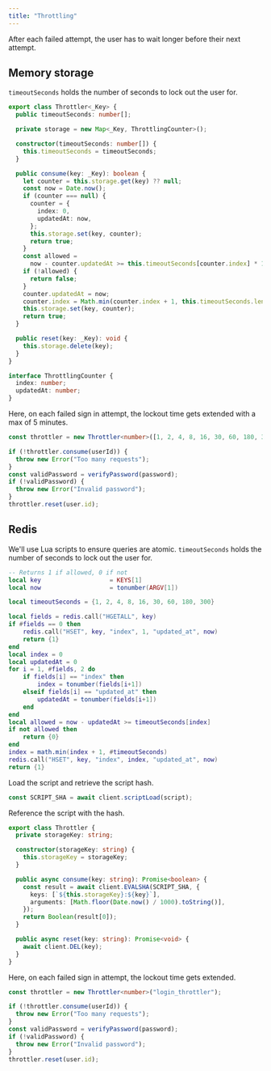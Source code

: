 ```yaml
---
title: "Throttling"
---
```


After each failed attempt, the user has to wait longer before their next attempt.

## Memory storage

`timeoutSeconds` holds the number of seconds to lock out the user for.

```ts
export class Throttler<_Key> {
  public timeoutSeconds: number[];

  private storage = new Map<_Key, ThrottlingCounter>();

  constructor(timeoutSeconds: number[]) {
    this.timeoutSeconds = timeoutSeconds;
  }

  public consume(key: _Key): boolean {
    let counter = this.storage.get(key) ?? null;
    const now = Date.now();
    if (counter === null) {
      counter = {
        index: 0,
        updatedAt: now,
      };
      this.storage.set(key, counter);
      return true;
    }
    const allowed =
      now - counter.updatedAt >= this.timeoutSeconds[counter.index] * 1000;
    if (!allowed) {
      return false;
    }
    counter.updatedAt = now;
    counter.index = Math.min(counter.index + 1, this.timeoutSeconds.length - 1);
    this.storage.set(key, counter);
    return true;
  }

  public reset(key: _Key): void {
    this.storage.delete(key);
  }
}

interface ThrottlingCounter {
  index: number;
  updatedAt: number;
}
```

Here, on each failed sign in attempt, the lockout time gets extended with a max of 5 minutes.

```ts
const throttler = new Throttler<number>([1, 2, 4, 8, 16, 30, 60, 180, 300]);

if (!throttler.consume(userId)) {
  throw new Error("Too many requests");
}
const validPassword = verifyPassword(password);
if (!validPassword) {
  throw new Error("Invalid password");
}
throttler.reset(user.id);
```

## Redis

We'll use Lua scripts to ensure queries are atomic. `timeoutSeconds` holds the number of seconds to lock out the user for.

```lua
-- Returns 1 if allowed, 0 if not
local key                   = KEYS[1]
local now                   = tonumber(ARGV[1])

local timeoutSeconds = {1, 2, 4, 8, 16, 30, 60, 180, 300}

local fields = redis.call("HGETALL", key)
if #fields == 0 then
    redis.call("HSET", key, "index", 1, "updated_at", now)
    return {1}
end
local index = 0
local updatedAt = 0
for i = 1, #fields, 2 do
	if fields[i] == "index" then
        index = tonumber(fields[i+1])
    elseif fields[i] == "updated_at" then
        updatedAt = tonumber(fields[i+1])
    end
end
local allowed = now - updatedAt >= timeoutSeconds[index]
if not allowed then
    return {0}
end
index = math.min(index + 1, #timeoutSeconds)
redis.call("HSET", key, "index", index, "updated_at", now)
return {1}
```

Load the script and retrieve the script hash.

```ts
const SCRIPT_SHA = await client.scriptLoad(script);
```

Reference the script with the hash.

```ts
export class Throttler {
  private storageKey: string;

  constructor(storageKey: string) {
    this.storageKey = storageKey;
  }

  public async consume(key: string): Promise<boolean> {
    const result = await client.EVALSHA(SCRIPT_SHA, {
      keys: [`${this.storageKey}:${key}`],
      arguments: [Math.floor(Date.now() / 1000).toString()],
    });
    return Boolean(result[0]);
  }

  public async reset(key: string): Promise<void> {
    await client.DEL(key);
  }
}
```

Here, on each failed sign in attempt, the lockout time gets extended.

```ts
const throttler = new Throttler<number>("login_throttler");

if (!throttler.consume(userId)) {
  throw new Error("Too many requests");
}
const validPassword = verifyPassword(password);
if (!validPassword) {
  throw new Error("Invalid password");
}
throttler.reset(user.id);
```
